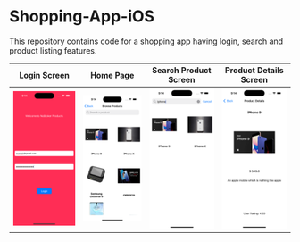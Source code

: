 # Shopping-App-iOS
This repository contains code for a shopping app having login, search and product listing features.
 

| Login Screen | Home Page  | Search Product Screen  | Product Details Screen | 
| ------------ | ------------- | ------------- | ------------ |
| ![image](https://github.com/avinashmallik62/Shopping-App-iOS/blob/main/Screenshots/loginScreen.png) | ![image](https://github.com/avinashmallik62/Shopping-App-iOS/blob/main/Screenshots/HomePage.png) | ![image](https://github.com/avinashmallik62/Shopping-App-iOS/blob/main/Screenshots/SearchProductsScreen.png) |  ![image](https://github.com/avinashmallik62/Shopping-App-iOS/blob/main/Screenshots/ProductDetails.png) | 
